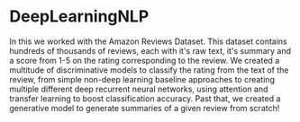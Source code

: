 # DeepLearningNLP
In this we worked with the Amazon Reviews Dataset. This dataset contains hundreds of thousands of reviews, each with it's raw text, it's summary and a score from 1-5 on the rating corresponding to the review. 
We created a multitude of discriminative models to classify the rating from the text of the review, from simple non-deep learning baseline approaches to creating multiple different deep recurrent neural networks, using attention and transfer learning to boost classification accuracy.
Past that, we created a generative model to generate summaries of a given review from scratch!


